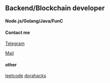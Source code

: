 ## Backend/Blockchain developer
#### Node.js/Golang/Java/FunC


#### Contact me
[Telegram](https://t.me/michele_watanabe)

[Mail](running.through.woodland@gmail.com)

#### other 
[leetcode](https://leetcode.com/u/Michele_Watanabe/)
[dorahacks](https://dorahacks.io/hacker/Michele_watanabe)
